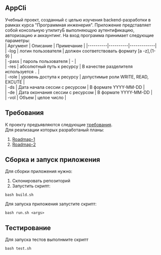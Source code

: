 ## AppCli
Учебный проект, созданный с целью изучения backend-разработки в рамках курса "Программная инженерия".
Приложение представляет собой консольную утилитуБ выполняющую аутентификацию, авторизацию и аккаунтинг.
На вход программа принимает следующие параметры:   
| Аргумент | Описание |  Примечание |
|----------|----------|-------------|  
| -log | логин пользователя | должен соответствовать формату [a -z],{1-9} |  
| -pass | пароль пользователя  | - |  
| -res | абсолютный путь к ресурсу | В качестве разделителя используется `.` |   
| -role | уровень доступа к ресурсу | допустимые роли WRITE, READ, EXCUTE |  
| -ds | Дата начала сессии с ресурсом  | В формате  YYYY-MM-DD |   
| -de | Дата окончания сессии с ресурсом | В формате  YYYY-MM-DD |  
| -vol | Объем | целое число |  

## Требования

К проекту предъявляются следующие [требования](https://github.com/Mikhail1488/AppCLI/blob/master/Requirements.md).  
Для реализации которых  разработаный планы:
1) [Roadmap-1](https://github.com/Mikhail1488/AppCLI/blob/master/Roadmap-1.md)
2) [Roadmap-2](https://github.com/Mikhail1488/AppCLI/blob/master/Roadmap-2.md)

## Сборка и запуск приложения
Для сборки приложения нужно:
1) Склонировать репозиторий
2) Запустить скрипт:
```
bash build.sh
```

Для запуска приложения запустите скрипт:
```
bash run.sh <args>
```

## Тестирование
Для запуска тестов выполнмите скрипт
```
bash test.sh
```